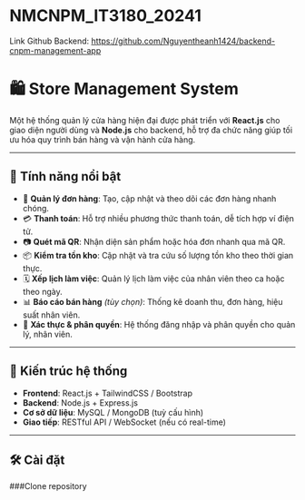 # NMCNPM_IT3180_20241
Link Github Backend: https://github.com/Nguyentheanh1424/backend-cnpm-management-app
# 🛍️ Store Management System

Một hệ thống quản lý cửa hàng hiện đại được phát triển với **React.js** cho giao diện người dùng và **Node.js** cho backend, hỗ trợ đa chức năng giúp tối ưu hóa quy trình bán hàng và vận hành cửa hàng.

---

## 🚀 Tính năng nổi bật

- 🧾 **Quản lý đơn hàng**: Tạo, cập nhật và theo dõi các đơn hàng nhanh chóng.
- 💳 **Thanh toán**: Hỗ trợ nhiều phương thức thanh toán, dễ tích hợp ví điện tử.
- 📷 **Quét mã QR**: Nhận diện sản phẩm hoặc hóa đơn nhanh qua mã QR.
- 📦 **Kiểm tra tồn kho**: Cập nhật và tra cứu số lượng tồn kho theo thời gian thực.
- 🗓️ **Xếp lịch làm việc**: Quản lý lịch làm việc của nhân viên theo ca hoặc theo ngày.
- 📊 **Báo cáo bán hàng** *(tùy chọn)*: Thống kê doanh thu, đơn hàng, hiệu suất nhân viên.
- 🔐 **Xác thực & phân quyền**: Hệ thống đăng nhập và phân quyền cho quản lý, nhân viên.

---

## 🧱 Kiến trúc hệ thống

- **Frontend**: React.js + TailwindCSS / Bootstrap
- **Backend**: Node.js + Express.js
- **Cơ sở dữ liệu**: MySQL / MongoDB (tuỳ cấu hình)
- **Giao tiếp**: RESTful API / WebSocket (nếu có real-time)

---

## 🛠️ Cài đặt

###Clone repository

